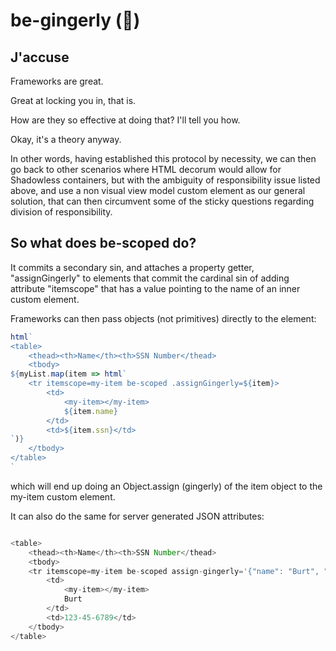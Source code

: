 # be-gingerly (🫚)

## J'accuse

Frameworks are great.  

Great at locking you in, that is.

How are they so effective at doing that?  I'll tell you how.

Okay, it's a theory anyway.

In other words, having established this protocol by necessity, we can then go back to other scenarios where HTML decorum would allow for Shadowless containers, but with the ambiguity of responsibility issue listed above, and use a non visual view model custom element as our general solution, that can then circumvent some of the sticky questions regarding division of responsibility.

## So what does be-scoped do?

It commits a secondary sin, and attaches a property getter, "assignGingerly" to elements that commit the cardinal sin of  adding attribute "itemscope" that has a value pointing to the name of an inner custom element.

Frameworks can then pass objects (not primitives) directly to the element:

```JavaScript
html`
<table>
    <thead><th>Name</th><th>SSN Number</thead>
    <tbody>
${myList.map(item => html`
    <tr itemscope=my-item be-scoped .assignGingerly=${item}>
        <td>
            <my-item></my-item>
            ${item.name}
        </td>
        <td>${item.ssn}</td>
`)}
    </tbody>
</table>
`
```

which will end up doing an Object.assign (gingerly) of the item object to the my-item custom element.

It can also do the same for server generated JSON attributes:

```JavaScript

<table>
    <thead><th>Name</th><th>SSN Number</thead>
    <tbody>
    <tr itemscope=my-item be-scoped assign-gingerly='{"name": "Burt", "ssn": "123-45-6789"}'>
        <td>
            <my-item></my-item>
            Burt
        </td>
        <td>123-45-6789</td>
    </tbody>
</table>

```
